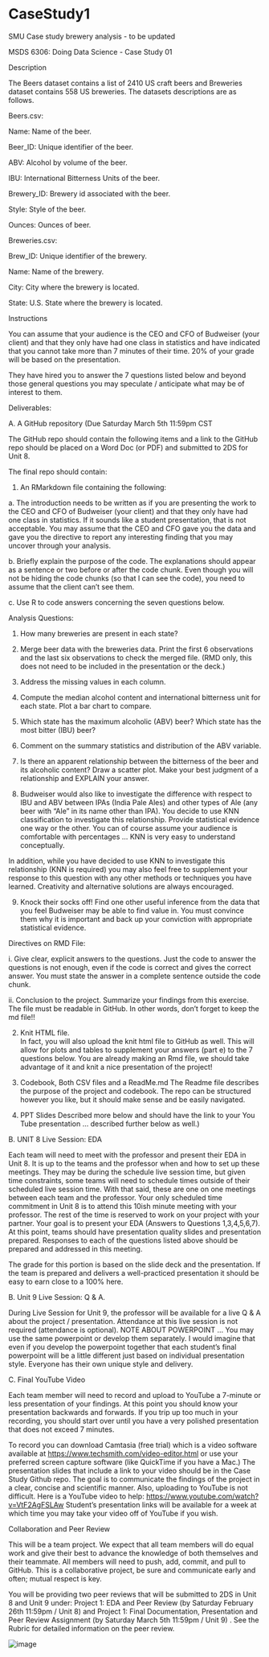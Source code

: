 # CaseStudy1
SMU Case study brewery analysis - to be updated

MSDS 6306: Doing Data Science - Case Study 01

Description

The Beers dataset contains a list of 2410 US craft beers and Breweries dataset contains 558 US breweries. The datasets descriptions are as follows.

Beers.csv:

Name: Name of the beer.

Beer_ID: Unique identifier of the beer.

ABV: Alcohol by volume of the beer.

IBU: International Bitterness Units of the beer.

Brewery_ID: Brewery id associated with the beer.

Style: Style of the beer.

Ounces: Ounces of beer.

Breweries.csv:

Brew_ID: Unique identifier of the brewery.

Name: Name of the brewery.

City: City where the brewery is located.

State: U.S. State where the brewery is located.

Instructions

You can assume that your audience is the CEO and CFO of Budweiser (your client) and that they only have had one class in statistics and have indicated that you cannot take more than 7 minutes of their time. 20% of your grade will be based on the presentation. 

They have hired you to answer the 7 questions listed below and beyond those general questions you may speculate / anticipate what may be of interest to them.  

Deliverables: 

A.  A GitHub repository (Due Saturday March 5th  11:59pm CST 

The GitHub repo should contain the following items and a link to the GitHub repo should be placed on a Word Doc (or PDF) and submitted to 2DS for Unit 8.  

The final repo should contain: 	

1.  An RMarkdown file containing the following:

a.	The introduction needs to be written as if you are presenting the work to the CEO and CFO of Budweiser (your client) and that they only have had one class in statistics.  If it sounds like a student presentation, that is not acceptable.  You may assume that the CEO and CFO gave you the data and gave you the directive to report any interesting finding that you may uncover through your analysis.

b.	Briefly explain the purpose of the code. The explanations should appear as a sentence or two before or after the code chunk. Even though you will not be hiding the code chunks (so that I can see the code), you need to assume that the client can’t see them.

c.	Use R to code answers concerning the seven questions below.

Analysis Questions:

1.   How many breweries are present in each state?

2.   Merge beer data with the breweries data. Print the first 6 observations and the last six observations to check the merged file.  (RMD only, this does not need to be included in the presentation or the deck.)

3.   Address the missing values in each column.

4.   Compute the median alcohol content and international bitterness unit for each state. Plot a bar chart to compare.

5.   Which state has the maximum alcoholic (ABV) beer? Which state has the most bitter (IBU) beer?

6.   Comment on the summary statistics and distribution of the ABV variable.

7.   Is there an apparent relationship between the bitterness of the beer and its alcoholic content? Draw a scatter plot.  Make your best judgment of a relationship and EXPLAIN your answer.

8.  Budweiser would also like to investigate the difference with respect to IBU and ABV between IPAs (India Pale Ales) and other types of Ale (any beer with “Ale” in its name other than IPA).  You decide to use KNN classification to investigate this relationship.  Provide statistical evidence one way or the other. You can of course assume your audience is comfortable with percentages … KNN is very easy to understand conceptually.

In addition, while you have decided to use KNN to investigate this relationship (KNN is required) you may also feel free to supplement your response to this question with any other methods or techniques you have learned.  Creativity and alternative solutions are always encouraged.  

9. Knock their socks off!  Find one other useful inference from the data that you feel Budweiser may be able to find value in.  You must convince them why it is important and back up your conviction with appropriate statistical evidence. 



Directives on RMD File: 

i. 	Give clear, explicit answers to the questions. Just the code to answer the questions is not enough, even if the code is correct and gives the correct answer. You must state the answer in a complete sentence outside the code chunk.

ii.	Conclusion to the project. Summarize your findings from this exercise. The file must be readable in GitHub. In other words, don’t forget to keep the md file!!

2. Knit HTML file.  
In fact, you will also upload the knit html file to GitHub as well.  This will allow for plots and tables to supplement your answers (part e) to the 7 questions below.  You are already making an Rmd file, we should take advantage of it and knit a nice presentation of the project!  

3. Codebook, Both CSV files and a ReadMe.md
The Readme file describes the purpose of the project and codebook. The repo can be structured however you like, but it should make sense and be easily navigated.


4. PPT Slides 
Described more below and should have the link to your You Tube presentation … described further below as well.) 


B. UNIT 8 Live Session: EDA

Each team will need to meet with the professor and present their EDA in Unit 8.  It is up to the teams and the professor when and how to set up these meetings.  They may be during the schedule live session time, but given time constraints, some teams will need to schedule times outside of their scheduled live session time.  With that said, these are one on one meetings between each team and the professor.  Your only scheduled time commitment in Unit 8 is to attend this 10ish minute meeting with your professor.  The rest of the time is reserved to work on your project with your partner. 
Your goal is to present your EDA (Answers to Questions 1,3,4,5,6,7).  At this point, teams should have presentation quality slides and presentation prepared.  Responses to each of the questions listed above should be prepared and addressed in this meeting.  

The grade for this portion is based on the slide deck and the presentation.  If the team is prepared and delivers a well-practiced presentation it should be easy to earn close to a 100% here.  


B.  Unit 9 Live Session: Q & A.  

During Live Session for Unit 9, the professor will be available for a live Q & A about the project / presentation.  Attendance at this live session is not required (attendance is optional).  NOTE ABOUT POWERPOINT …   You may use the same powerpoint or develop them separately.  I would imagine that even if you develop the powerpoint together that each student’s final powerpoint will be a little different just based on individual presentation style.  Everyone has their own unique style and delivery.  



C. Final YouTube Video

Each team member will need to record and upload to YouTube a 7-minute or less presentation of your findings.   At this point you should know your presentation backwards and forwards.  If you trip up too much in your recording, you should start over until you have a very polished presentation that does not exceed 7 minutes.  

To record you can download Camtasia (free trial) which is a video software available at https://www.techsmith.com/video-editor.html
or use your preferred screen capture software (like QuickTime if you have a Mac.) The presentation slides that include a link to your video should be in the Case Study Github repo. The goal is to communicate the findings of the project in a clear, concise and scientific manner.  Also, uploading to YouTube is not difficult.  Here is a YouTube video to help:  https://www.youtube.com/watch?v=VtF2AgFSLAw
Student’s presentation links will be available for a week at which time you may take your video off of YouTube if you wish.



Collaboration and Peer Review

This will be a team project. We expect that all team members will do equal work and give their best to advance the knowledge of both themselves and their teammate.   All members will need to push, add, commit, and pull to GitHub.  This is a collaborative project, be sure and communicate early and often; mutual respect is key. 

You will be providing two peer reviews that will be submitted to 2DS in Unit 8 and Unit 9 under:   Project 1: EDA and Peer Review (by Saturday February 26th 11:59pm / Unit 8) and Project 1: Final Documentation, Presentation and Peer Review Assignment (by Saturday March 5th 11:59pm / Unit 9) .  See the Rubric for detailed information on the peer review.  




![image](https://user-images.githubusercontent.com/49683313/153728055-a253a47a-ff22-4abb-9eca-12aa147be1cf.png)


